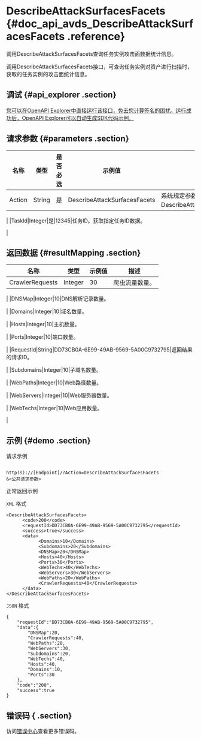 # DescribeAttackSurfacesFacets {#doc_api_avds_DescribeAttackSurfacesFacets .reference}

调用DescribeAttackSurfacesFacets查询任务实例攻击面数据统计信息。

调用DescribeAttackSurfacesFacets接口，可查询任务实例对资产进行扫描时，获取的任务实例的攻击面统计信息。

## 调试 {#api_explorer .section}

[您可以在OpenAPI Explorer中直接运行该接口，免去您计算签名的困扰。运行成功后，OpenAPI Explorer可以自动生成SDK代码示例。](https://api.aliyun.com/#product=avds&api=DescribeAttackSurfacesFacets&type=RPC&version=2017-11-29)

## 请求参数 {#parameters .section}

|名称|类型|是否必选|示例值|描述|
|--|--|----|---|--|
|Action|String|是|DescribeAttackSurfacesFacets|系统规定参数。取值：DescribeAttackSurfacesFacets。

 |
|TaskId|Integer|是|12345|任务ID。获取指定任务ID数据。

 |

## 返回数据 {#resultMapping .section}

|名称|类型|示例值|描述|
|--|--|---|--|
|CrawlerRequests|Integer|30|爬虫流量数量。

 |
|DNSMap|Integer|10|DNS解析记录数量。

 |
|Domains|Integer|10|域名数量。

 |
|Hosts|Integer|10|主机数量。

 |
|Ports|Integer|10|端口数量。

 |
|RequestId|String|DD73CB0A-6E99-49AB-9569-5A00C9732795|返回结果的请求ID。

 |
|Subdomains|Integer|10|子域名数量。

 |
|WebPaths|Integer|10|Web路径数量。

 |
|WebServers|Integer|10|Web服务器数量。

 |
|WebTechs|Integer|10|Web应用数量。

 |

## 示例 {#demo .section}

请求示例

``` {#request_demo}

http(s)://[Endpoint]/?Action=DescribeAttackSurfacesFacets
&<公共请求参数>

```

正常返回示例

`XML` 格式

``` {#xml_return_success_demo}
<DescribeAttackSurfacesFacets>
	  <code>200</code>
	  <requestId>DD73CB0A-6E99-49AB-9569-5A00C9732795</requestId>
	  <success>true</success>
	  <data>
		    <Domains>10</Domains>
		    <Subdomains>20</Subdomains>
		    <DNSMap>20</DNSMap>
		    <Hosts>40</Hosts>
		    <Ports>30</Ports>
		    <WebTechs>40</WebTechs>
		    <WebServers>30</WebServers>
		    <WebPaths>20</WebPaths>
		    <CrawlerRequests>40</CrawlerRequests>
	  </data>
</DescribeAttackSurfacesFacets>
```

`JSON` 格式

``` {#json_return_success_demo}
{
	"requestId":"DD73CB0A-6E99-49AB-9569-5A00C9732795",
	"data":{
		"DNSMap":20,
		"CrawlerRequests":40,
		"WebPaths":20,
		"WebServers":30,
		"Subdomains":20,
		"WebTechs":40,
		"Hosts":40,
		"Domains":10,
		"Ports":30
	},
	"code":"200",
	"success":true
}
```

## 错误码 { .section}

访问[错误中心](https://error-center.alibabacloud.com/status/product/avds)查看更多错误码。

